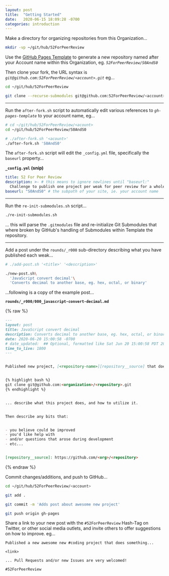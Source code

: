 ```yaml
---
layout: post
title:  "Getting Started"
date:   2020-06-15 18:09:28 -0700
categories: introduction
---
```




Make a directory for organizing repositories from this Organization...


```bash
mkdir -vp ~/git/hub/52ForPeerReview
```


Use the [GitHub Pages Template][repository__template] to generate a new repository named after your Account name within this Organization, eg. _`52ForPeerReview/S0AndS0`_


Then clone your fork, the URL syntax is _`git@github.com:52ForPeerReview/<account>.git`_ eg...


```bash
cd ~/git/hub/52ForPeerReview

git clone --recurse-submodules git@github.com:52ForPeerReview/<account>.git
```


------


Run the `after-fork.sh` script to automatically edit various references to _`gh-pages-template`_ to your account name, eg...


```bash
# cd ~/git/hub/52ForPeerReview/<acount>
cd ~/git/hub/52ForPeerReview/S0AndS0

# ./after-fork.sh '<acount>'
./after-fork.sh 'S0AndS0'
```


The `after-fork.sh` script will edit the `_config.yml` file, specifically the `baseurl` property...


**`_config.yml` (snip)**


```yaml
title: 52 For Peer Review
description: >- # this means to ignore newlines until "baseurl:"
  Challenge to publish one project per weak for peer review for a whole year.
baseurl: "S0AndS0" # the subpath of your site, ie. your account name
```


------


Run the `re-init-submodules.sh` script...


```bash
./re-init-submodules.sh
```


... this will parse the `.gitmodules` file and re-initialize Git Submodules that where broken by GitHub's handling of Submodules within Template the repository.


------


Add a post under the `rounds/_r000` sub-directory describing what you have published each weak...


```bash
# ./add-post.sh '<title>' '<description>'

./new-post.sh\
  'JavaScript convert decimal'\
  'Converts decimal to another base, eg. hex, octal, or binary'
```


...following is a copy of the example post...


**`rounds/_r000/000_javascript-convert-decimal.md`**


{% raw %}
```markdown
---
layout: post
title: JavaScript convert decimal
description: Converts decimal to another base, eg. hex, octal, or binary
date: 2020-06-20 15:00:58 -0700
# date_updated:  ## Optional, formatted like Sat Jun 20 15:00:58 PDT 2020 above
time_to_live: 1800
---


Published new project, [<repository-name>][repository__source] that does stuff...


{% highlight bash %}
git clone git@github.com:<organization>/<repository>.git
{% endhighlight %}


... describe what this project does, and how to utilize it.


Then describe any bits that:


- you believe could be improved
- you'd like help with
- and/or questions that arose during development
- etc...


[repository__source]: https://github.com/<org>/<repository>
```
{% endraw %}


Commit changes/additions, and push to GitHub...


```bash
cd ~/git/hub/52ForPeerReview/<account>

git add .

git commit -m 'Adds post about awesome new project'

git push origin gh-pages
```


Share a link to your new post with the `#52ForPeerReview` Hash-Tag on Twitter, or other social media outlets, and invite others to offer suggestions on how to improve. eg...


```tweet
Published a new awesome new #coding project that does something...

<link>

... Pull Requests and/or new Issues are very welcomed!

#52ForPeerReview
```



[repository__template]: https://github.com/52ForPeerReview/gh-pages-template/generate
